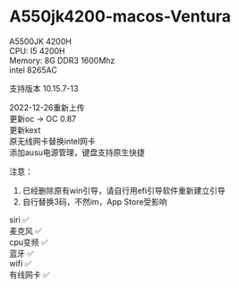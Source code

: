 # A550jk4200-macos-Ventura

A5500JK 4200H  
CPU: I5 4200H  
Memory: 8G DDR3 1600Mhz  
intel 8265AC


支持版本 10.15.7-13  


2022-12-26重新上传  
更新oc -> OC 0.87   
更新kext  
原无线网卡替换intel网卡  
添加ausu电源管理，键盘支持原生快捷  

注意： 
1. 已经删除原有win引导，请自行用efi引导软件重新建立引导  
2. 自行替换3码，不然im，App Store受影响  


siri     ✅  
麦克风    ✅  
cpu变频   ✅  
蓝牙      ✅  
wifi     ✅  
有线网卡  ✅   
